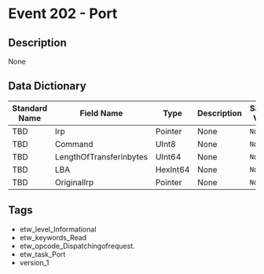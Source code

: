 # Event 202 - Port

## Description
None

## Data Dictionary
|Standard Name|Field Name|Type|Description|Sample Value|
|---|---|---|---|---|
|TBD|Irp|Pointer|None|`None`|
|TBD|Command|UInt8|None|`None`|
|TBD|LengthOfTransferinbytes|UInt64|None|`None`|
|TBD|LBA|HexInt64|None|`None`|
|TBD|OriginalIrp|Pointer|None|`None`|

## Tags
* etw_level_Informational
* etw_keywords_Read
* etw_opcode_Dispatchingofrequest.
* etw_task_Port
* version_1